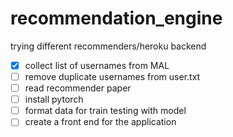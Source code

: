 # recommendation_engine
trying different recommenders/heroku backend

- [x] collect list of usernames from MAL
- [ ] remove duplicate usernames from user.txt
- [ ] read recommender paper
- [ ] install pytorch
- [ ] format data for train testing with model
- [ ] create a front end for the application
